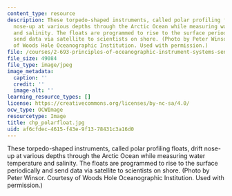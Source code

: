 ```yaml
---
content_type: resource
description: These torpedo-shaped instruments, called polar profiling floats, drift
  nose-up at various depths through the Arctic Ocean while measuring water temperature
  and salinity. The floats are programmed to rise to the surface periodically and
  send data via satellite to scientists on shore. (Photo by Peter Winsor. Courtesy
  of Woods Hole Oceanographic Institution. Used with permission.)
file: /courses/2-693-principles-of-oceanographic-instrument-systems-sensors-and-measurements-13-998-spring-2004/af6cfdec4615f43e9f1378431c3a16d0_chp_polarfloat.jpg
file_size: 49084
file_type: image/jpeg
image_metadata:
  caption: ''
  credit: ''
  image-alt: ''
learning_resource_types: []
license: https://creativecommons.org/licenses/by-nc-sa/4.0/
ocw_type: OCWImage
resourcetype: Image
title: chp_polarfloat.jpg
uid: af6cfdec-4615-f43e-9f13-78431c3a16d0
---
```

These torpedo-shaped instruments, called polar profiling floats, drift nose-up at various depths through the Arctic Ocean while measuring water temperature and salinity. The floats are programmed to rise to the surface periodically and send data via satellite to scientists on shore. (Photo by Peter Winsor. Courtesy of Woods Hole Oceanographic Institution. Used with permission.)